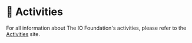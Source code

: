 # 📆 Activities

For all information about The IO Foundation's activities, please refer to the [Activities](https://app.gitbook.com/o/-MF3oKZXzZjSRVKTjwWS/s/sRFrwDq11pmSbWoSLKjc/) site.





